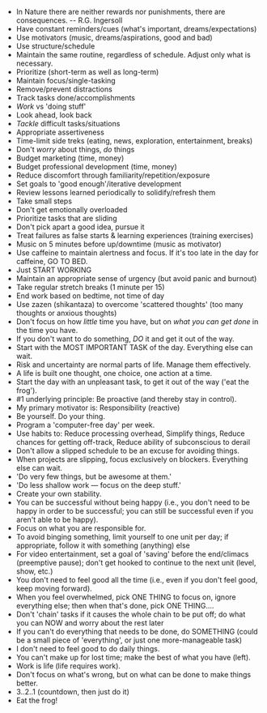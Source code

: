 - In Nature there are neither rewards nor punishments, there are consequences. -- R.G. Ingersoll
- Have constant reminders/cues (what's important, dreams/expectations)
- Use motivators (music, dreams/aspirations, good and bad)
- Use structure/schedule
- Maintain the same routine, regardless of schedule. Adjust only what is necessary.
- Prioritize (short-term as well as long-term)
- Maintain focus/single-tasking
- Remove/prevent distractions
- Track tasks done/accomplishments
- *Work* vs 'doing stuff'
- Look ahead, look back
- *Tackle* difficult tasks/situations
- Appropriate assertiveness
- Time-limit side treks (eating, news, exploration, entertainment, breaks)
- Don't *worry* about things, *do* things
- Budget marketing (time, money)
- Budget professional development (time, money)
- Reduce discomfort through familiarity/repetition/exposure
- Set goals to 'good enough'/iterative development
- Review lessons learned periodically to solidify/refresh them
- Take small steps
- Don't get emotionally overloaded
- Prioritize tasks that are sliding
- Don't pick apart a good idea, pursue it
- Treat failures as false starts & learning experiences (training exercises)
- Music on 5 minutes before up/downtime (music as motivator)
- Use caffeine to maintain alertness and focus. If it's too late in the day for caffeine, GO TO BED.
- Just START WORKING
- Maintain an appropriate sense of urgency (but avoid panic and burnout)
- Take regular stretch breaks (1 minute per 15)
- End work based on bedtime, not time of day
- Use zazen (shikantaza) to overcome 'scattered thoughts' (too many thoughts or anxious thoughts)
- Don't focus on how *little* time you have, but on *what you can get done* in the time you have.
- If you don't want to do something, *DO* it and get it out of the way.
- Start with the MOST IMPORTANT TASK of the day. Everything else can wait.
- Risk and uncertainty are normal parts of life. Manage them effectively.
- A life is built one thought, one choice, one action at a time.
- Start the day with an unpleasant task, to get it out of the way ('eat the frog').
- #1 underlying principle: Be proactive (and thereby stay in control).
- My primary motivator is: Responsibility (reactive)
- Be yourself. Do your thing.
- Program a 'computer-free day' per week.
- Use habits to: Reduce processing overhead, Simplify things, Reduce chances for getting off-track, Reduce ability of subconscious to derail
- Don't allow a slipped schedule to be an excuse for avoiding things.
- When projects are slipping, focus exclusively on blockers. Everything else can wait.
- 'Do very few things, but be awesome at them.'
- 'Do less shallow work — focus on the deep stuff.'
- Create your own stability.
- You can be successful without being happy (i.e., you don't need to be happy in order to be successful; you can still be successful even if you aren't able to be happy).
- Focus on what you are responsible for.
- To avoid binging something, limit yourself to one unit per day; if appropriate, follow it with something (anything) else
- For video entertainment, set a goal of 'saving' before the end/climacs (preemptive pause); don't get hooked to continue to the next unit (level, show, etc.)
- You don't need to feel good all the time (i.e., even if you don't feel good, keep moving forward).
- When you feel overwhelmed, pick ONE THING to focus on, ignore everything else; then when that's done, pick ONE THING....
- Don't 'chain' tasks if it causes the whole chain to be put off; do what you can NOW and worry about the rest later
- If you can't do everything that needs to be done, do SOMETHING (could be a small piece of 'everything', or just one more-manageable task)
- I don't need to feel good to do daily things.
- You can't make up for lost time; make the best of what you have (left).
- Work is life (life requires work).
- Don't focus on what's wrong, but on what can be done to make things better.
- 3..2..1 (countdown, then just do it)
- Eat the frog!
